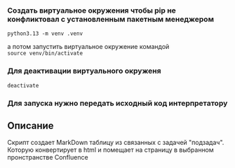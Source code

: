### Cоздать виртуальное окружения чтобы pip не конфликтовал с установленным пакетным менеджером  
`python3.13 -m venv .venv`

а потом запустить виртуальное окружение командой    
`source venv/bin/activate`  

### Для деактивации виртуального окруженя  
`deactivate`

### Для запуска нужно передать исходный код интерпретатору

## Описание
Скрипт создает MarkDown таблицу из связанных с задачей "подзадач".
Которую конвертирует в html и помещает на страницу в выбранном пронстранстве Confluence

